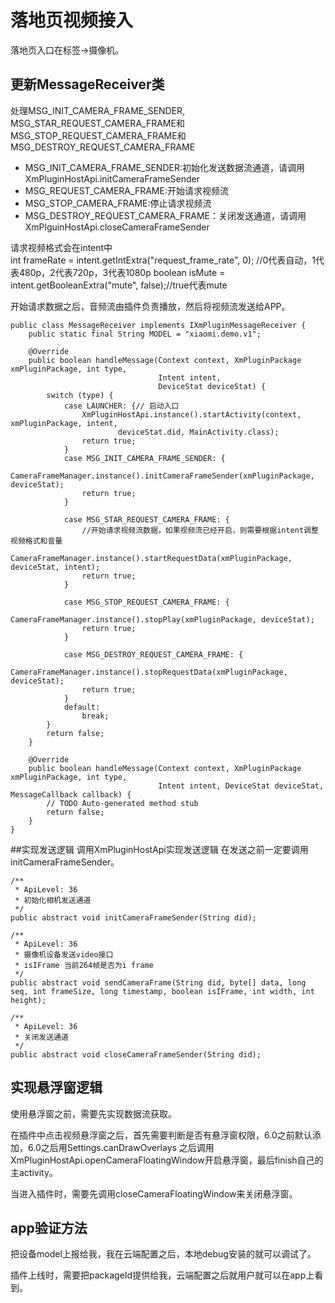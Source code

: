 # 落地页视频接入
落地页入口在标签->摄像机。

## 更新MessageReceiver类
处理MSG\_INIT\_CAMERA\_FRAME\_SENDER, MSG\_STAR\_REQUEST\_CAMERA\_FRAME和MSG\_STOP\_REQUEST\_CAMERA\_FRAME和MSG\_DESTROY\_REQUEST\_CAMERA\_FRAME

* MSG_INIT_CAMERA_FRAME_SENDER:初始化发送数据流通道，请调用XmPluginHostApi.initCameraFrameSender
* MSG_REQUEST_CAMERA_FRAME:开始请求视频流  
* MSG_STOP_CAMERA_FRAME:停止请求视频流  
* MSG_DESTROY_REQUEST_CAMERA_FRAME：关闭发送通道，请调用XmPlguinHostApi.closeCameraFrameSender

请求视频格式会在intent中  
int frameRate = intent.getIntExtra("request_frame_rate", 0); //0代表自动，1代表480p，2代表720p，3代表1080p
boolean isMute = intent.getBooleanExtra("mute", false);//true代表mute

开始请求数据之后，音频流由插件负责播放，然后将视频流发送给APP。

```
public class MessageReceiver implements IXmPluginMessageReceiver {
    public static final String MODEL = "xiaomi.demo.v1";

    @Override
    public boolean handleMessage(Context context, XmPluginPackage xmPluginPackage, int type,
                                 Intent intent,
                                 DeviceStat deviceStat) {
        switch (type) {
            case LAUNCHER: {// 启动入口
                XmPluginHostApi.instance().startActivity(context, xmPluginPackage, intent,
                        deviceStat.did, MainActivity.class);
                return true;
            }
            case MSG_INIT_CAMERA_FRAME_SENDER: {
                CameraFrameManager.instance().initCameraFrameSender(xmPluginPackage, deviceStat);
                return true;
            }

            case MSG_STAR_REQUEST_CAMERA_FRAME: {
                //开始请求视频流数据，如果视频流已经开启，则需要根据intent调整视频格式和音量
                CameraFrameManager.instance().startRequestData(xmPluginPackage, deviceStat, intent);
                return true;
            }

            case MSG_STOP_REQUEST_CAMERA_FRAME: {
                CameraFrameManager.instance().stopPlay(xmPluginPackage, deviceStat);
                return true;
            }

            case MSG_DESTROY_REQUEST_CAMERA_FRAME: {
                CameraFrameManager.instance().stopRequestData(xmPluginPackage, deviceStat);
                return true;
            }
            default:
                break;
        }
        return false;
    }

    @Override
    public boolean handleMessage(Context context, XmPluginPackage xmPluginPackage, int type,
                                 Intent intent, DeviceStat deviceStat, MessageCallback callback) {
        // TODO Auto-generated method stub
        return false;
    }
}
```
##实现发送逻辑
调用XmPluginHostApi实现发送逻辑
在发送之前一定要调用initCameraFrameSender。

```
/**
 * ApiLevel: 36
 * 初始化相机发送通道
 */
public abstract void initCameraFrameSender(String did);

/**
 * ApiLevel: 36
 * 摄像机设备发送video接口
 * isIFrame 当前264帧是否为i frame
 */
public abstract void sendCameraFrame(String did, byte[] data, long seq, int frameSize, long timestamp, boolean isIFrame, int width, int height);

/**
 * ApiLevel: 36
 * 关闭发送通道
 */
public abstract void closeCameraFrameSender(String did);
```

## 实现悬浮窗逻辑
使用悬浮窗之前，需要先实现数据流获取。

在插件中点击视频悬浮窗之后，首先需要判断是否有悬浮窗权限，6.0之前默认添加，6.0之后用Settings.canDrawOverlays
之后调用XmPluginHostApi.openCameraFloatingWindow开启悬浮窗，最后finish自己的主activity。

当进入插件时，需要先调用closeCameraFloatingWindow来关闭悬浮窗。

## app验证方法
把设备model上报给我，我在云端配置之后，本地debug安装的就可以调试了。

插件上线时，需要把packageId提供给我，云端配置之后就用户就可以在app上看到。
